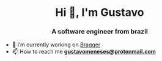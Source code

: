 <h1 align="center">Hi 👋, I'm Gustavo</h1>
<h3 align="center">A software engineer from brazil</h3>

- 🔭 I’m currently working on [Bragger](https://github.com/itsmaia/bragger)
- 📫 How to reach me **gustavomeneses@protonmail.com**
